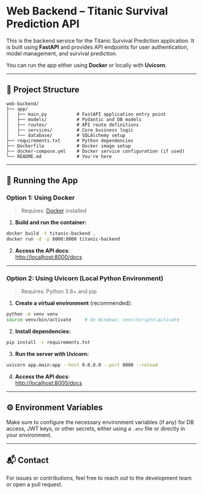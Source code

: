 
# Web Backend – Titanic Survival Prediction API

This is the backend service for the Titanic Survival Prediction application. It is built using **FastAPI** and provides API endpoints for user authentication, model management, and survival prediction.

You can run the app either using **Docker** or locally with **Uvicorn**.

---

## 📁 Project Structure

```
web-backend/
├── app/
│   ├── main.py           # FastAPI application entry point
│   ├── models/           # Pydantic and DB models
│   ├── routes/           # API route definitions
│   ├── services/         # Core business logic
│   └── database/         # SQLAlchemy setup
├── requirements.txt      # Python dependencies
├── Dockerfile            # Docker image setup
├── docker-compose.yml    # Docker service configuration (if used)
└── README.md             # You're here
```

---

## 🚀 Running the App

### Option 1: Using Docker

> Requires: [Docker](https://docs.docker.com/get-docker/) installed

1. **Build and run the container:**

```bash
docker build -t titanic-backend .
docker run -d -p 8000:8000 titanic-backend
```

2. **Access the API docs**:  
   [http://localhost:8000/docs](http://localhost:8000/docs)

---

### Option 2: Using Uvicorn (Local Python Environment)

> Requires: Python 3.8+ and pip

1. **Create a virtual environment** (recommended):

```bash
python -m venv venv
source venv/bin/activate     # On Windows: venv\Scripts\activate
```

2. **Install dependencies:**

```bash
pip install -r requirements.txt
```

3. **Run the server with Uvicorn:**

```bash
uvicorn app.main:app --host 0.0.0.0 --port 8000 --reload
```

4. **Access the API docs**:  
   [http://localhost:8000/docs](http://localhost:8000/docs)

---

## ⚙️ Environment Variables

Make sure to configure the necessary environment variables (if any) for DB access, JWT keys, or other secrets, either using a `.env` file or directly in your environment.

---

## 📬 Contact

For issues or contributions, feel free to reach out to the development team or open a pull request.
